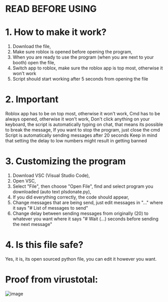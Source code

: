# READ BEFORE USING

# 1. How to make it work?
1. Download the file,
2. Make sure roblox is opened before opening the program,
3. When you are ready to use the program (when you are next to your booth) open the file,
4. Switch app to roblox, make sure the roblox app is top most, otherwise it won't work
5. Script should start working after 5 seconds from opening the file

# 2. Important
Roblox app has to be on top most, otherwise it won't work,
Cmd has to be always opened, otherwise it won't work,
Don't click anything on your keyboard, the script is automatically typing on chat, that means its possible to break the message,
If you want to stop the program, just close the cmd
Script is automatically sending messages after 20 seconds
Keep in mind that setting the delay to low numbers might result in getting banned

# 3. Customizing the program
1. Download VSC (Visual Studio Code),
2. Open VSC,
3. Select "File", then choose "Open File", find and select program you downloaded (auto text plsdonate.py),
4. If you did everything correctly, the code should appear,
5. Change messages that are being send, just edit messages in "..." where it says "# List of messages to send"
6. Change delay between sending messages from originally (20) to whatever you want where it says "# Wait (...) seconds before sending the next message"

# 4. Is this file safe?
Yes, it is, its open sourced python file, you can edit it however you want.

# Proof from virustotal:
![image](https://github.com/user-attachments/assets/db0a0649-0fbb-48f5-97f9-133d5f3183c9)
